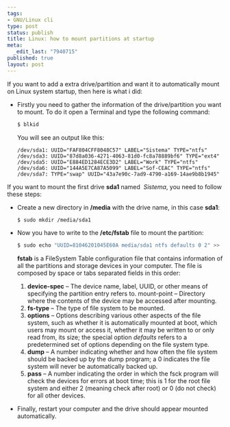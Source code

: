 ```yaml
--- 
tags: 
- GNU/Linux cli
type: post
status: publish
title: Linux: how to mount partitions at startup
meta: 
  _edit_last: "7940715"
published: true
layout: post
---
```

If you want to add a extra drive/partition and want it to automatically mount on Linux system startup,
 then here is what i did:
 
 * Firstly you need to gather the information of the drive/partition you want to mount. 
 To do it open a Terminal and type the following command:
 
    ```bash
    $ blkid
    ```

    You will see an output like this:
    
    ```
    /dev/sda1: UUID="FAF804CFF8048C57" LABEL="Sistema" TYPE="ntfs"
    /dev/sda3: UUID="87d8a036-4271-4063-81d0-fc8a78889bf6" TYPE="ext4"
    /dev/sda5: UUID="E884ED1284ECE3D2" LABEL="Work" TYPE="ntfs"
    /dev/sda6: UUID="144A5E7CA87A5099" LABEL="Sof-CEAC" TYPE="ntfs"
    /dev/sda7: TYPE="swap" UUID="43a7e90c-7ad9-4790-a169-14ae9b8b1945"
    ```

If you want to mount the first drive **sda1** named  *Sistema*, you need to follow these steps:

* Create a new directory in **/media** with the drive name, in this case **sda1**:

    ```bash
    $ sudo mkdir /media/sda1
    ```

* Now you have to write to the **/etc/fstab** file to mount the partition:
 
    ```bash
    $ sudo echo "UUID=81046201045E60A media/sda1 ntfs defaults 0 2" >> /etc/fstab
    ```

    **fstab** is a FileSystem Table configuration file that contains information of all the partitions and
     storage devices in your computer. The file is composed by space or tabs separated fields in this order:
     
     1. **device-spec** – The device name, label, UUID, or other means of specifying the partition entry refers to.
                           mount-point – Directory where the contents of the device may be accessed after mounting.
     2. **fs-type** – The type of file system to be mounted.
     3. **options** – Options describing various other aspects of the file system, such as whether it is automatically mounted at boot,
                      which users may mount or access it, whether it may be written to or only read from, its size;
                      the special option *defaults* refers to a predetermined set of options depending on the file system type.
     4. **dump** – A number indicating whether and how often the file system should be backed up by the dump program;
                   a 0 indicates the file system will never be automatically backed up.
     5. **pass** – A number indicating the order in which the fsck program will check the devices for errors at boot time; 
                   this is 1 for the root file system and either 2 (meaning check after root) or 0 (do not check) for all other devices.

* Finally, restart your computer and the drive should appear mounted automatically.
